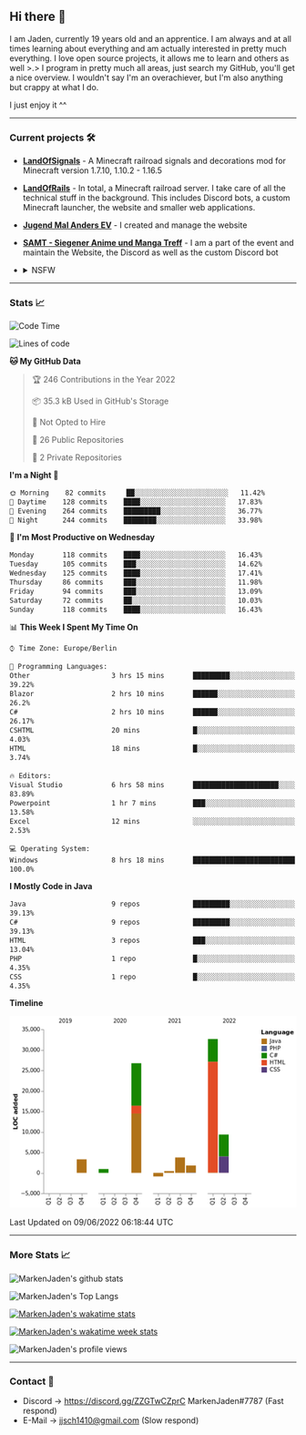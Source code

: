 ## Hi there 👋
I am Jaden, currently 19 years old and an apprentice. I am always and at all times learning about everything and am actually interested in pretty much everything. I love open source projects, it allows me to learn and others as well >.>
I program in pretty much all areas, just search my GitHub, you'll get a nice overview.
I wouldn't say I'm an overachiever, but I'm also anything but crappy at what I do.

I just enjoy it ^^

---

### Current projects 🛠

* [**LandOfSignals**](https://github.com/LandOfRails/LandOfSignals) - A Minecraft railroad signals and decorations mod for Minecraft version 1.7.10, 1.10.2 - 1.16.5
* [**LandOfRails**](https://github.com/LandOfRails) - In total, a Minecraft railroad server. I take care of all the technical stuff in the background. This includes Discord bots, a custom Minecraft launcher, the website and smaller web applications.
* [**Jugend Mal Anders EV**](https://jugendmalanders.de/) - I created and manage the website
* [**SAMT - Siegener Anime und Manga Treff**](https://github.com/Siegener-Anime-und-Manga-Treff-SAMT) - I am a part of the event and maintain the Website, the Discord as well as the custom Discord bot
* <details> 
  <summary>NSFW</summary>
  
  [**Nekos**](https://github.com/MarkenJaden/Nekos) - Website providing you with random lewd neko pics
  
</details>

---

### Stats 📈

<!--START_SECTION:waka-->
![Code Time](http://img.shields.io/badge/Code%20Time-791%20hrs%207%20mins-blue)

![Lines of code](https://img.shields.io/badge/From%20Hello%20World%20I%27ve%20Written-78%20Thousand%20lines%20of%20code-blue)

**🐱 My GitHub Data** 

> 🏆 246 Contributions in the Year 2022
 > 
> 📦 35.3 kB Used in GitHub's Storage 
 > 
> 🚫 Not Opted to Hire
 > 
> 📜 26 Public Repositories 
 > 
> 🔑 2 Private Repositories  
 > 
**I'm a Night 🦉** 

```text
🌞 Morning    82 commits     ██░░░░░░░░░░░░░░░░░░░░░░░   11.42% 
🌆 Daytime    128 commits    ████░░░░░░░░░░░░░░░░░░░░░   17.83% 
🌃 Evening    264 commits    █████████░░░░░░░░░░░░░░░░   36.77% 
🌙 Night      244 commits    ████████░░░░░░░░░░░░░░░░░   33.98%

```
📅 **I'm Most Productive on Wednesday** 

```text
Monday       118 commits    ████░░░░░░░░░░░░░░░░░░░░░   16.43% 
Tuesday      105 commits    ███░░░░░░░░░░░░░░░░░░░░░░   14.62% 
Wednesday    125 commits    ████░░░░░░░░░░░░░░░░░░░░░   17.41% 
Thursday     86 commits     ███░░░░░░░░░░░░░░░░░░░░░░   11.98% 
Friday       94 commits     ███░░░░░░░░░░░░░░░░░░░░░░   13.09% 
Saturday     72 commits     ██░░░░░░░░░░░░░░░░░░░░░░░   10.03% 
Sunday       118 commits    ████░░░░░░░░░░░░░░░░░░░░░   16.43%

```


📊 **This Week I Spent My Time On** 

```text
⌚︎ Time Zone: Europe/Berlin

💬 Programming Languages: 
Other                    3 hrs 15 mins       █████████░░░░░░░░░░░░░░░░   39.22% 
Blazor                   2 hrs 10 mins       ██████░░░░░░░░░░░░░░░░░░░   26.2% 
C#                       2 hrs 10 mins       ██████░░░░░░░░░░░░░░░░░░░   26.17% 
CSHTML                   20 mins             █░░░░░░░░░░░░░░░░░░░░░░░░   4.03% 
HTML                     18 mins             █░░░░░░░░░░░░░░░░░░░░░░░░   3.74%

🔥 Editors: 
Visual Studio            6 hrs 58 mins       █████████████████████░░░░   83.89% 
Powerpoint               1 hr 7 mins         ███░░░░░░░░░░░░░░░░░░░░░░   13.58% 
Excel                    12 mins             ░░░░░░░░░░░░░░░░░░░░░░░░░   2.53%

💻 Operating System: 
Windows                  8 hrs 18 mins       █████████████████████████   100.0%

```

**I Mostly Code in Java** 

```text
Java                     9 repos             █████████░░░░░░░░░░░░░░░░   39.13% 
C#                       9 repos             █████████░░░░░░░░░░░░░░░░   39.13% 
HTML                     3 repos             ███░░░░░░░░░░░░░░░░░░░░░░   13.04% 
PHP                      1 repo              █░░░░░░░░░░░░░░░░░░░░░░░░   4.35% 
CSS                      1 repo              █░░░░░░░░░░░░░░░░░░░░░░░░   4.35%

```


**Timeline**

![Chart not found](https://raw.githubusercontent.com/MarkenJaden/MarkenJaden/main/charts/bar_graph.png) 


 Last Updated on 09/06/2022 06:18:44 UTC
<!--END_SECTION:waka-->

---

### More Stats 📈

![MarkenJaden's github stats](https://github-readme-stats.vercel.app/api?username=MarkenJaden&count_private=true&show_icons=true&theme=radical)

![MarkenJaden's Top Langs](https://github-readme-stats.vercel.app/api/top-langs/?username=MarkenJaden&theme=radical)

[![MarkenJaden's wakatime stats](https://github-readme-stats.vercel.app/api/wakatime?username=MarkenJaden&theme=radical)](https://wakatime.com/@17f322c9-222a-48b4-9e15-983c41f7aed4)

[![MarkenJaden's wakatime week stats](https://wakatime.com/badge/user/17f322c9-222a-48b4-9e15-983c41f7aed4.svg)](https://wakatime.com/@17f322c9-222a-48b4-9e15-983c41f7aed4)

<!--[![MarkenJaden's Codewars stats](https://www.codewars.com/users/MarkenJaden/badges/large)](https://www.codewars.com/users/MarkenJaden)-->

![MarkenJaden's profile views](https://komarev.com/ghpvc/?username=MarkenJaden)

---

### Contact 💌

* Discord -> https://discord.gg/ZZGTwCZprC MarkenJaden#7787 (Fast respond)
* E-Mail -> jjsch1410@gmail.com (Slow respond)



<!--
**MarkenJaden/MarkenJaden** is a ✨ _special_ ✨ repository because its `README.md` (this file) appears on your GitHub profile.

Here are some ideas to get you started:

- 🔭 I’m currently working on ...
- 🌱 I’m currently learning ...
- 👯 I’m looking to collaborate on ...
- 🤔 I’m looking for help with ...
- 💬 Ask me about ...
- 📫 How to reach me: ...
- 😄 Pronouns: ...
- ⚡ Fun fact: ...
-->
